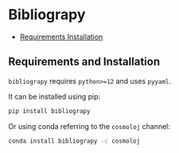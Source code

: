 # Bibliograpy

* [Requirements Installation](#requirements-and-installation)

## Requirements and Installation

`bibliograpy` requires `python>=12` and uses `pyyaml`.

It can be installed using pip:

```bash
pip install bibliograpy
```

Or using conda referring to the `cosmoloj` channel:

```bash
conda install bibliograpy -c cosmoloj
```
